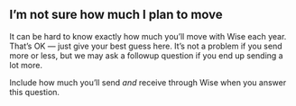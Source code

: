 ## I’m not sure how much I plan to move  
It can be hard to know exactly how much you’ll move with Wise each year. That’s OK — just give your best guess here. It’s not a problem if you send more or less, but we may ask a followup question if you end up sending a lot more. 

Include how much you’ll send _and_ receive through Wise when you answer this question.
